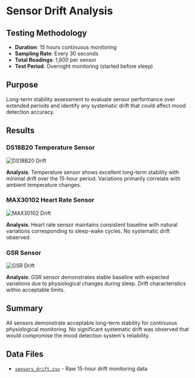 # Sensor Drift Analysis

## Testing Methodology
- **Duration**: 15 hours continuous monitoring
- **Sampling Rate**: Every 30 seconds
- **Total Readings**: 1,800 per sensor
- **Test Period**: Overnight monitoring (started before sleep)

## Purpose
Long-term stability assessment to evaluate sensor performance over extended periods and identify any systematic drift that could affect mood detection accuracy.

## Results

### DS18B20 Temperature Sensor
![DS18B20 Drift](plots/DS18B20_drift.png_drift.png)

**Analysis**: Temperature sensor shows excellent long-term stability with minimal drift over the 15-hour period. Variations primarily correlate with ambient temperature changes.

### MAX30102 Heart Rate Sensor
![MAX30102 Drift](plots/MAX30102_drift.png.png)

**Analysis**: Heart rate sensor maintains consistent baseline with natural variations corresponding to sleep-wake cycles. No systematic drift observed.

### GSR Sensor
![GSR Drift](plots/GSR_drift.png.png)

**Analysis**: GSR sensor demonstrates stable baseline with expected variations due to physiological changes during sleep. Drift characteristics within acceptable limits.

## Summary
All sensors demonstrate acceptable long-term stability for continuous physiological monitoring. No significant systematic drift was observed that would compromise the mood detection system's reliability.

## Data Files
- [`sensors_drift.csv`](sensors_drift_15hrs.csv) - Raw 15-hour drift monitoring data